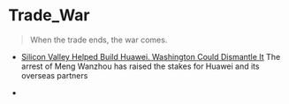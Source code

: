 # Trade_War
> When the trade ends, the war comes.

* [Silicon Valley Helped Build Huawei. Washington Could Dismantle It](https://www.wsj.com/articles/silicon-valley-helped-build-huawei-washington-could-dismantle-it-1544358603)
The arrest of Meng Wanzhou has raised the stakes for Huawei and its overseas partners

* 
